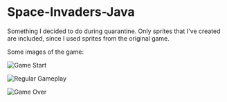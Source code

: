 # Space-Invaders-Java
Something I decided to do during quarantine. Only sprites that I've created are included, since I used sprites from the original game.

Some images of the game:

![Game Start](https://i.imgur.com/4rrT9WZ.png)


![Regular Gameplay](https://i.imgur.com/vThAC1O.png)


![Game Over](https://i.imgur.com/LmT6uzX.png)
